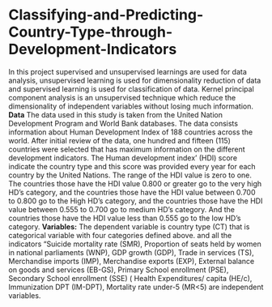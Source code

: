 # Classifying-and-Predicting-Country-Type-through-Development-Indicators
In this project supervised and unsupervised learnings are used for data analysis, unsupervised learning is used for dimensionality reduction of data and supervised learning is used for classification of data. Kernel principal component analysis is an unsupervised technique which reduce the dimensionality of independent variables without losing much information.
**Data**
The data used in this study is taken from the United Nation Development Program and World Bank databases. The data consists information about Human Development Index of 188  countries across the world. After initial review of the data, one hundred and fifteen (115) countries were selected that has maximum information on the different development
indicators. The Human development index’ (HDI) score indicate the country type and this score was provided every year for each country by the United Nations. The range of the HDI value is zero to one. The countries those have the HDI value 0.800 or greater go to the very high HD’s category, and the countries those have the HDI value between 0.700 to 0.800 go to the High HD’s category, and the countries those have the HDI value between 0.555 to 0.700 go to medium HD’s category. And the countries those have the HDI value less than 0.555 go to the low HD’s category.
**Variables:**
The dependent variable is country type (CT) that is categorical variable with four categories defined above. and all the indicators “Suicide mortality rate (SMR), Proportion of seats held by women in national parliaments (WNP), GDP growth (GDP), Trade in services (TS), Merchandise imports (IMP), Merchandise exports (EXP), External balance on goods and services (EB-GS), Primary School enrollment (PSE), Secondary School enrollment (SSE) ( Health Expenditures/ capita (HE/c), Immunization DPT (IM-DPT), Mortality rate under-5 (MR<5) are independent variables.
